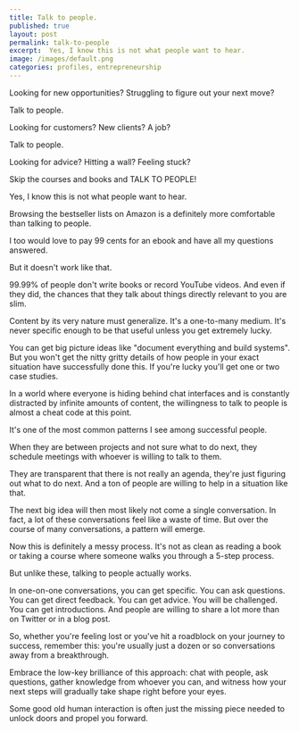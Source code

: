 ```yaml
---
title: Talk to people.
published: true
layout: post
permalink: talk-to-people
excerpt:  Yes, I know this is not what people want to hear.
image: /images/default.png
categories: profiles, entrepreneurship
---
```


Looking for new opportunities? Struggling to figure out your next move?

Talk to people.

Looking for customers? New clients? A job?

Talk to people.

Looking for advice? Hitting a wall? Feeling stuck?

Skip the courses and books and TALK TO PEOPLE!

Yes, I know this is not what people want to hear.

Browsing the bestseller lists on Amazon is a definitely more comfortable than talking to people.

I too would love to pay 99 cents for an ebook and have all my questions answered. 

But it doesn't work like that.

99.99% of people don't write books or record YouTube videos. And even if they did, the chances that they talk about things directly relevant to you are slim.

Content by its very nature must generalize. It's a one-to-many medium. It's never specific enough to be that useful unless you get extremely lucky. 

You can get big picture ideas like "document everything and build systems". But you won't get the nitty gritty details of how people in your exact situation have successfully done this. If you're lucky you'll get one or two case studies.

In a world where everyone is hiding behind chat interfaces and is constantly distracted by infinite amounts of content, the willingness to talk to people is almost a cheat code at this point.

It's one of the most common patterns I see among successful people. 

When they are between projects and not sure what to do next, they schedule meetings with whoever is willing to talk to them.

They are transparent that there is not really an agenda, they're just figuring out what to do next. And a ton of people are willing to help in a situation like that.

The next big idea will then most likely not come a single conversation. In fact, a lot of these conversations feel like a waste of time. But over the course of many conversations, a pattern will emerge.

Now this is definitely a messy process. It's not as clean as reading a book or taking a course where someone walks you through a 5-step process.

But unlike these, talking to people actually works.

In one-on-one conversations, you can get specific. You can ask questions. You can get direct feedback. You can get advice. You will be challenged. You can get introductions. And people are willing to share a lot more than on Twitter or in a blog post.

So, whether you're feeling lost or you've hit a roadblock on your journey to success, remember this: you're usually just a dozen or so conversations away from a breakthrough.

Embrace the low-key brilliance of this approach: chat with people, ask questions, gather knowledge from whoever you can, and witness how your next steps will gradually take shape right before your eyes. 

Some good old human interaction is often just the missing piece needed to unlock doors and propel you forward.